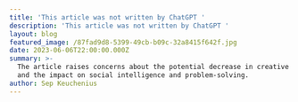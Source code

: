 ```yaml
---
title: 'This article was not written by ChatGPT '
description: 'This article was not written by ChatGPT '
layout: blog
featured_image: /87fad9d8-5399-49cb-b09c-32a8415f642f.jpg
date: 2023-06-06T22:00:00.000Z
summary: >-
  The article raises concerns about the potential decrease in creative output
  and the impact on social intelligence and problem-solving. 
author: Sep Keuchenius
---
```



